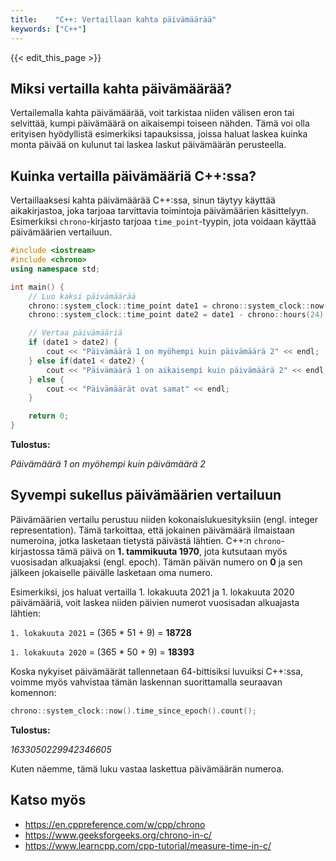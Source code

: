 ```yaml
---
title:    "C++: Vertaillaan kahta päivämäärää"
keywords: ["C++"]
---
```


{{< edit_this_page >}}

## Miksi vertailla kahta päivämäärää?

Vertailemalla kahta päivämäärää, voit tarkistaa niiden välisen eron tai selvittää, kumpi päivämäärä on aikaisempi toiseen nähden. Tämä voi olla erityisen hyödyllistä esimerkiksi tapauksissa, joissa haluat laskea kuinka monta päivää on kulunut tai laskea laskut päivämäärän perusteella.

## Kuinka vertailla päivämääriä C++:ssa?

Vertaillaaksesi kahta päivämäärää C++:ssa, sinun täytyy käyttää aikakirjastoa, joka tarjoaa tarvittavia toimintoja päivämäärien käsittelyyn. Esimerkiksi `chrono`-kirjasto tarjoaa `time_point`-tyypin, jota voidaan käyttää päivämäärien vertailuun.

```C++
#include <iostream>
#include <chrono>
using namespace std;

int main() {
    // Luo kaksi päivämäärää
    chrono::system_clock::time_point date1 = chrono::system_clock::now();
    chrono::system_clock::time_point date2 = date1 - chrono::hours(24);

    // Vertaa päivämääriä
    if (date1 > date2) {
        cout << "Päivämäärä 1 on myöhempi kuin päivämäärä 2" << endl;
    } else if(date1 < date2) {
        cout << "Päivämäärä 1 on aikaisempi kuin päivämäärä 2" << endl;
    } else {
        cout << "Päivämäärät ovat samat" << endl;
    }

    return 0;
}
```

**Tulostus:**

*Päivämäärä 1 on myöhempi kuin päivämäärä 2*

## Syvempi sukellus päivämäärien vertailuun

Päivämäärien vertailu perustuu niiden kokonaislukuesityksiin (engl. integer representation). Tämä tarkoittaa, että jokainen päivämäärä ilmaistaan numeroina, jotka lasketaan tietystä päivästä lähtien. C++:n `chrono`-kirjastossa tämä päivä on **1. tammikuuta 1970**, jota kutsutaan myös vuosisadan alkuajaksi (engl. epoch). Tämän päivän numero on **0** ja sen jälkeen jokaiselle päivälle lasketaan oma numero.

Esimerkiksi, jos haluat vertailla 1. lokakuuta 2021 ja 1. lokakuuta 2020 päivämääriä, voit laskea niiden päivien numerot vuosisadan alkuajasta lähtien:

`1. lokakuuta 2021` = (365 * 51 + 9) = **18728**

`1. lokakuuta 2020` = (365 * 50 + 9) = **18393**

Koska nykyiset päivämäärät tallennetaan 64-bittisiksi luvuiksi C++:ssa, voimme myös vahvistaa tämän laskennan suorittamalla seuraavan komennon:

```C++
chrono::system_clock::now().time_since_epoch().count();
```

**Tulostus:**

*1633050229942346605*

Kuten näemme, tämä luku vastaa laskettua päivämäärän numeroa.

## Katso myös

- https://en.cppreference.com/w/cpp/chrono
- https://www.geeksforgeeks.org/chrono-in-c/
- https://www.learncpp.com/cpp-tutorial/measure-time-in-c/